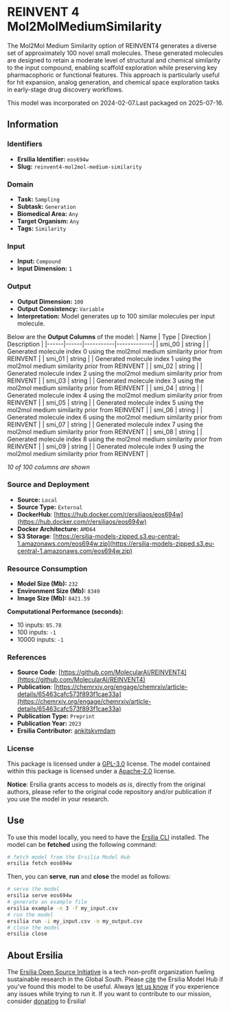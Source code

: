 # REINVENT 4 Mol2MolMediumSimilarity

The Mol2Mol Medium Similarity option of REINVENT4 generates a diverse set of approximately 100 novel small molecules. These generated molecules are designed to retain a moderate level of structural and chemical similarity to the input compound, enabling scaffold exploration while preserving key pharmacophoric or functional features. This approach is particularly useful for hit expansion, analog generation, and chemical space exploration tasks in early-stage drug discovery workflows.

This model was incorporated on 2024-02-07.Last packaged on 2025-07-16.

## Information
### Identifiers
- **Ersilia Identifier:** `eos694w`
- **Slug:** `reinvent4-mol2mol-medium-similarity`

### Domain
- **Task:** `Sampling`
- **Subtask:** `Generation`
- **Biomedical Area:** `Any`
- **Target Organism:** `Any`
- **Tags:** `Similarity`

### Input
- **Input:** `Compound`
- **Input Dimension:** `1`

### Output
- **Output Dimension:** `100`
- **Output Consistency:** `Variable`
- **Interpretation:** Model generates up to 100 similar molecules per input molecule.

Below are the **Output Columns** of the model:
| Name | Type | Direction | Description |
|------|------|-----------|-------------|
| smi_00 | string |  | Generated molecule index 0 using the mol2mol medium similarity prior from REINVENT |
| smi_01 | string |  | Generated molecule index 1 using the mol2mol medium similarity prior from REINVENT |
| smi_02 | string |  | Generated molecule index 2 using the mol2mol medium similarity prior from REINVENT |
| smi_03 | string |  | Generated molecule index 3 using the mol2mol medium similarity prior from REINVENT |
| smi_04 | string |  | Generated molecule index 4 using the mol2mol medium similarity prior from REINVENT |
| smi_05 | string |  | Generated molecule index 5 using the mol2mol medium similarity prior from REINVENT |
| smi_06 | string |  | Generated molecule index 6 using the mol2mol medium similarity prior from REINVENT |
| smi_07 | string |  | Generated molecule index 7 using the mol2mol medium similarity prior from REINVENT |
| smi_08 | string |  | Generated molecule index 8 using the mol2mol medium similarity prior from REINVENT |
| smi_09 | string |  | Generated molecule index 9 using the mol2mol medium similarity prior from REINVENT |

_10 of 100 columns are shown_
### Source and Deployment
- **Source:** `Local`
- **Source Type:** `External`
- **DockerHub**: [https://hub.docker.com/r/ersiliaos/eos694w](https://hub.docker.com/r/ersiliaos/eos694w)
- **Docker Architecture:** `AMD64`
- **S3 Storage**: [https://ersilia-models-zipped.s3.eu-central-1.amazonaws.com/eos694w.zip](https://ersilia-models-zipped.s3.eu-central-1.amazonaws.com/eos694w.zip)

### Resource Consumption
- **Model Size (Mb):** `232`
- **Environment Size (Mb):** `8349`
- **Image Size (Mb):** `8421.59`

**Computational Performance (seconds):**
- 10 inputs: `85.78`
- 100 inputs: `-1`
- 10000 inputs: `-1`

### References
- **Source Code**: [https://github.com/MolecularAI/REINVENT4](https://github.com/MolecularAI/REINVENT4)
- **Publication**: [https://chemrxiv.org/engage/chemrxiv/article-details/65463cafc573f893f1cae33a](https://chemrxiv.org/engage/chemrxiv/article-details/65463cafc573f893f1cae33a)
- **Publication Type:** `Preprint`
- **Publication Year:** `2023`
- **Ersilia Contributor:** [ankitskvmdam](https://github.com/ankitskvmdam)

### License
This package is licensed under a [GPL-3.0](https://github.com/ersilia-os/ersilia/blob/master/LICENSE) license. The model contained within this package is licensed under a [Apache-2.0](LICENSE) license.

**Notice**: Ersilia grants access to models _as is_, directly from the original authors, please refer to the original code repository and/or publication if you use the model in your research.


## Use
To use this model locally, you need to have the [Ersilia CLI](https://github.com/ersilia-os/ersilia) installed.
The model can be **fetched** using the following command:
```bash
# fetch model from the Ersilia Model Hub
ersilia fetch eos694w
```
Then, you can **serve**, **run** and **close** the model as follows:
```bash
# serve the model
ersilia serve eos694w
# generate an example file
ersilia example -n 3 -f my_input.csv
# run the model
ersilia run -i my_input.csv -o my_output.csv
# close the model
ersilia close
```

## About Ersilia
The [Ersilia Open Source Initiative](https://ersilia.io) is a tech non-profit organization fueling sustainable research in the Global South.
Please [cite](https://github.com/ersilia-os/ersilia/blob/master/CITATION.cff) the Ersilia Model Hub if you've found this model to be useful. Always [let us know](https://github.com/ersilia-os/ersilia/issues) if you experience any issues while trying to run it.
If you want to contribute to our mission, consider [donating](https://www.ersilia.io/donate) to Ersilia!
